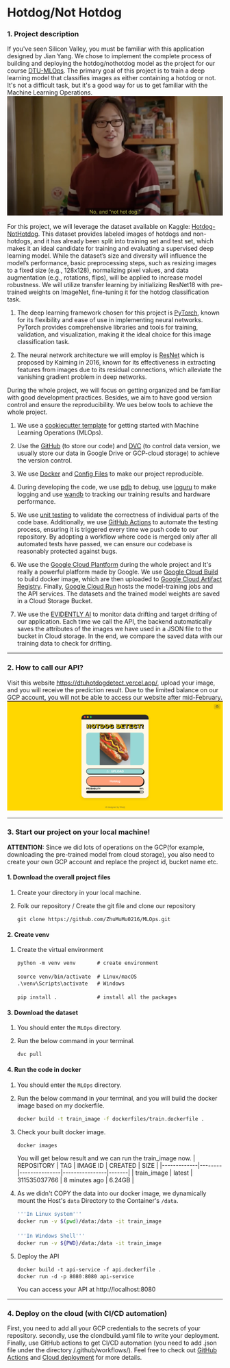 # Hotdog/Not Hotdog
### 1. Project description
If you've seen Silicon Valley, you must be familiar with this application designed by Jian Yang. We chose to implement the complete process of building and deploying the hotdog/nothotdog model as the project for our course [DTU-MLOps](https://skaftenicki.github.io/dtu_mlops/#course-organization). The primary goal of this project is to train a deep learning model that classifies images as either containing a hotdog or not. It's not a difficult task, but it's a good way for us to get familiar with the Machine Learning Operations.
![alt text](docs/images/silicon_valley_image.png)

For this project, we will leverage the dataset available on Kaggle: [Hotdog-NotHotdog](https://www.kaggle.com/datasets/thedatasith/hotdog-nothotdog). This dataset provides labeled images of hotdogs and non-hotdogs, and it has already been split into training set and test set, which makes it an ideal candidate for training and evaluating a supervised deep learning model. While the dataset’s size and diversity will influence the model’s performance, basic preprocessing steps, such as resizing images to a fixed size (e.g., 128x128), normalizing pixel values, and data augmentation (e.g., rotations, flips), will be applied to increase model robustness. We will utilize transfer learning by initializing ResNet18 with pre-trained weights on ImageNet, fine-tuning it for the hotdog classification task.

1. The deep learning framework chosen for this project is [PyTorch](https://github.com/huggingface/pytorch-image-models), known for its flexibility and ease of use in implementing neural networks. PyTorch provides comprehensive libraries and tools for training, validation, and visualization, making it the ideal choice for this image classification task.

2. The neural network architecture we will employ is [ResNet](https://arxiv.org/pdf/1512.03385) which is proposed by Kaiming in 2016, known for its effectiveness in extracting features from images due to its residual connections, which alleviate the vanishing gradient problem in deep networks.

During the whole project, we will focus on getting organized and be familiar with good development practices. Besides, we aim to have good version control and ensure the reproducibility. We ues below tools to achieve the whole project.

1. We use a [cookiecutter template](https://github.com/SkafteNicki/mlops_template) for getting started with Machine Learning Operations (MLOps).

2. Use the [GitHub](https://github.com/) (to store our code) and [DVC](https://dvc.org/) (to control data version, we usually store our data in Google Drive or GCP-cloud storage) to achieve the version control.

3. We use [Docker](https://skaftenicki.github.io/dtu_mlops/s3_reproducibility/docker/) and [Config Files](https://skaftenicki.github.io/dtu_mlops/s3_reproducibility/config_files/) to make our project reproducible.

4. During developing the code, we use [pdb](https://docs.python.org/3/library/pdb.html) to debug, use [loguru](https://loguru.readthedocs.io/en/stable/) to make logging and use [wandb](https://wandb.ai/site/) to tracking our training results and hardware performance.

5. We use [unit testing](https://skaftenicki.github.io/dtu_mlops/s5_continuous_integration/unittesting/) to validate the correctness of individual parts of the code base. Additionally, we use [GitHub Actions](https://skaftenicki.github.io/dtu_mlops/s5_continuous_integration/github_actions/) to automate the testing process, ensuring it is triggered every time we push code to our repository. By adopting a workflow where code is merged only after all automated tests have passed, we can ensure our codebase is reasonably protected against bugs.

6. We use the [Google Cloud Plantform](https://cloud.google.com/cloud-console?utm_source=google&utm_medium=cpc&utm_campaign=emea-dk-all-en-dr-bkws-all-all-trial-b-gcp-1707574&utm_content=text-ad-none-any-DEV_c-CRE_677656980138-ADGP_Hybrid+%7C+BKWS+-+MIX+%7C+Txt+-+Management+Developer+Tools+-+Cloud+Console-KWID_43700078358185187-kwd-296393718382-userloc_1005023&utm_term=KW_google+cloud+console-NET_g-PLAC_&&gad_source=1&gclid=Cj0KCQiA4rK8BhD7ARIsAFe5LXLNoBoJp6f8pX0X5ogMNQCTAIyH8VKE2te_VqQxpq0sPcrNSnFwap0aAgcjEALw_wcB&gclsrc=aw.ds&hl=en) during the whole project and It's really a powerful platform made by Google. We use [Google Cloud Build](https://cloud.google.com/build?hl=en) to build docker image, which are then uploaded to [Google Cloud Artifact Registry](https://cloud.google.com/artifact-registry/docs). Finally, [Google Cloud Run](https://cloud.google.com/run?hl=en) hosts the model-training jobs and the API services. The datasets and the trained model weights are saved in a Cloud Storage Bucket.


7. We use the [EVIDENTLY AI](https://skaftenicki.github.io/dtu_mlops/s8_monitoring/data_drifting/) to monitor data drifting and target drifting of our application. Each time we call the API, the backend automatically saves the attributes of the images we have used in a JSON file to the bucket in Cloud storage. In the end, we compare the saved data with our training data to check for drifting.

---

### 2. How to call our API?
Visit this website https://dtuhotdogdetect.vercel.app/, upload your image, and you will receive the prediction result. Due to the limited balance on our GCP account, you will not be able to access our website after mid-February.
![](docs/images/ui_our_app.png)

---
### 3. Start our project on your local machine!
**ATTENTION:** Since we did lots of operations on the GCP(for example, downloading the pre-trained model from cloud storage), you also need to create your own GCP account and replace the project id, bucket name etc.

#### 1. Download the overall project files
1. Create your directory in your local machine.

2. Folk our repository / Create the git file and clone our repository

    ```dash
    git clone https://github.com/ZhuMuMu0216/MLOps.git
    ```

#### 2. Create venv
1. Create the virtual environment
    ```dash
    python -m venv venv       # create environment

    source venv/bin/activate  # Linux/macOS
    .\venv\Scripts\activate   # Windows

    pip install .             # install all the packages
    ```

#### 3. Download the dataset
1. You should enter the `MLOps` directory.

2. Run the below command in your terminal.
    ```
    dvc pull
    ```
#### 4. Run the code in docker
1. You should enter the `MLOps` directory.

2. Run the below command in your terminal, and you will build the docker image based on my dockerfile.

    ```bash
    docker build -t train_image -f dockerfiles/train.dockerfile .

3. Check your built docker image.
    ```bash
    docker images
    ```
    You will get below result and we can run the train_image now.
    | REPOSITORY  | TAG    | IMAGE ID      | CREATED        | SIZE  |
    |-------------|--------|---------------|----------------|-------|
    | train_image | latest | 311535037766  | 8 minutes ago  | 6.24GB |
4. As we didn't COPY the data into our docker image, we dynamically mount the Host's `data` Directory to the Container's `/data`.
    ```bash
    '''In Linux system'''
    docker run -v $(pwd)/data:/data -it train_image

    '''In Windows Shell'''
    docker run -v ${PWD}/data:/data -it train_image
    ```

5. Deploy the API
    ```
    docker build -t api-service -f api.dockerfile .
    docker run -d -p 8080:8080 api-service
    ```
    You can access your API at http://localhost:8080

---

### 4. Deploy on the cloud (with CI/CD automation)
First, you need to add all your GCP credentials to the secrets of your repository. secondly, use the clondbuild.yaml file to write your deployment. Finally, use GitHub actions to get CI/CD automation (you need to add .json file under the directory /.github/workflows/). Feel free to check out [GitHub Actions](https://skaftenicki.github.io/dtu_mlops/s5_continuous_integration/github_actions/) and [Cloud deployment](https://skaftenicki.github.io/dtu_mlops/s7_deployment/cloud_deployment/) for more details.
